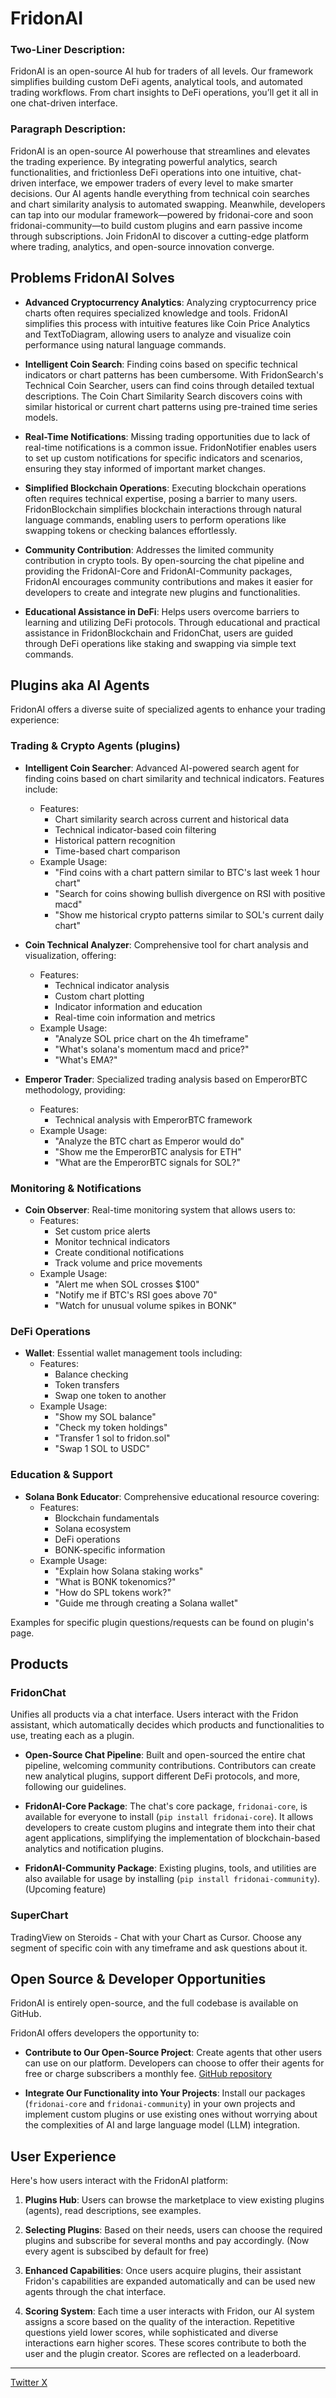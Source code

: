 # FridonAI

### Two-Liner Description:
FridonAI is an open-source AI hub for traders of all levels. Our framework simplifies building custom DeFi agents, analytical tools, and automated trading workflows. From chart insights to DeFi operations, you’ll get it all in one chat-driven interface.


### Paragraph Description:
FridonAI is an open-source AI powerhouse that streamlines and elevates the trading experience. By integrating powerful analytics, search functionalities, and frictionless DeFi operations into one intuitive, chat-driven interface, we empower traders of every level to make smarter decisions. Our AI agents handle everything from technical coin searches and chart similarity analysis to automated swapping. Meanwhile, developers can tap into our modular framework—powered by fridonai-core and soon fridonai-community—to build custom plugins and earn passive income through subscriptions. Join FridonAI to discover a cutting-edge platform where trading, analytics, and open-source innovation converge.


## Problems FridonAI Solves

- **Advanced Cryptocurrency Analytics**: Analyzing cryptocurrency price charts often requires specialized knowledge and tools. FridonAI simplifies this process with intuitive features like Coin Price Analytics and TextToDiagram, allowing users to analyze and visualize coin performance using natural language commands.

- **Intelligent Coin Search**: Finding coins based on specific technical indicators or chart patterns has been cumbersome. With FridonSearch's Technical Coin Searcher, users can find coins through detailed textual descriptions. The Coin Chart Similarity Search discovers coins with similar historical or current chart patterns using pre-trained time series models.

- **Real-Time Notifications**: Missing trading opportunities due to lack of real-time notifications is a common issue. FridonNotifier enables users to set up custom notifications for specific indicators and scenarios, ensuring they stay informed of important market changes.

- **Simplified Blockchain Operations**: Executing blockchain operations often requires technical expertise, posing a barrier to many users. FridonBlockchain simplifies blockchain interactions through natural language commands, enabling users to perform operations like swapping tokens or checking balances effortlessly.

- **Community Contribution**: Addresses the limited community contribution in crypto tools. By open-sourcing the chat pipeline and providing the FridonAI-Core and FridonAI-Community packages, FridonAI encourages community contributions and makes it easier for developers to create and integrate new plugins and functionalities.

- **Educational Assistance in DeFi**: Helps users overcome barriers to learning and utilizing DeFi protocols. Through educational and practical assistance in FridonBlockchain and FridonChat, users are guided through DeFi operations like staking and swapping via simple text commands.


## Plugins aka AI Agents

FridonAI offers a diverse suite of specialized agents to enhance your trading experience:

### Trading & Crypto Agents (plugins) 
- **Intelligent Coin Searcher**: Advanced AI-powered search agent for finding coins based on chart similarity and technical indicators. Features include:
  - Features:
    - Chart similarity search across current and historical data
    - Technical indicator-based coin filtering
    - Historical pattern recognition
    - Time-based chart comparison
  - Example Usage:
    - "Find coins with a chart pattern similar to BTC's last week 1 hour chart"
    - "Search for coins showing bullish divergence on RSI with positive macd"
    - "Show me historical crypto patterns similar to SOL's current daily chart"


- **Coin Technical Analyzer**: Comprehensive tool for chart analysis and visualization, offering:
  - Features:
    - Technical indicator analysis
    - Custom chart plotting
    - Indicator information and education
    - Real-time coin information and metrics
  - Example Usage:
    - "Analyze SOL price chart on the 4h timeframe"
    - "What's solana's momentum macd and price?"
    - "What's EMA?"


- **Emperor Trader**: Specialized trading analysis based on EmperorBTC methodology, providing:
  - Features:
    - Technical analysis with EmperorBTC framework
  - Example Usage:
    - "Analyze the BTC chart as Emperor would do"
    - "Show me the EmperorBTC analysis for ETH"
    - "What are the EmperorBTC signals for SOL?"


### Monitoring & Notifications
- **Coin Observer**: Real-time monitoring system that allows users to:
  - Features:
    - Set custom price alerts
    - Monitor technical indicators
    - Create conditional notifications
    - Track volume and price movements
  - Example Usage:
    - "Alert me when SOL crosses $100"
    - "Notify me if BTC's RSI goes above 70"
    - "Watch for unusual volume spikes in BONK"

### DeFi Operations
- **Wallet**: Essential wallet management tools including:
  - Features:
    - Balance checking
    - Token transfers
    - Swap one token to another
  - Example Usage:
    - "Show my SOL balance"
    - "Check my token holdings"
    - "Transfer 1 sol to fridon.sol"
    - "Swap 1 SOL to USDC"

### Education & Support
- **Solana Bonk Educator**: Comprehensive educational resource covering:
  - Features:
    - Blockchain fundamentals
    - Solana ecosystem
    - DeFi operations
    - BONK-specific information
  - Example Usage:
    - "Explain how Solana staking works"
    - "What is BONK tokenomics?"
    - "How do SPL tokens work?"
    - "Guide me through creating a Solana wallet"


Examples for specific plugin questions/requests can be found on plugin's page.


## Products

### FridonChat

Unifies all products via a chat interface. Users interact with the Fridon assistant, which automatically decides which products and functionalities to use, treating each as a plugin.

- **Open-Source Chat Pipeline**: Built and open-sourced the entire chat pipeline, welcoming community contributions. Contributors can create new analytical plugins, support different DeFi protocols, and more, following our guidelines.

- **FridonAI-Core Package**: The chat's core package, `fridonai-core`, is available for everyone to install (`pip install fridonai-core`). It allows developers to create custom plugins and integrate them into their chat agent applications, simplifying the implementation of blockchain-based analytics and notification plugins.

- **FridonAI-Community Package**: Existing plugins, tools, and utilities are also available for usage by installing (`pip install fridonai-community`). (Upcoming feature)


### SuperChart

TradingView on Steroids - Chat with your Chart as Cursor. Choose any segment of specific coin with any timeframe and ask questions about it.



## Open Source & Developer Opportunities

FridonAI is entirely open-source, and the full codebase is available on GitHub. 


FridonAI offers developers the opportunity to:

- **Contribute to Our Open-Source Project**: Create agents that other users can use on our platform. Developers can choose to offer their agents for free or charge subscribers a monthly fee. [GitHub repository](https://github.com/FridonAI)

- **Integrate Our Functionality into Your Projects**: Install our packages (`fridonai-core` and `fridonai-community`) in your own projects and implement custom plugins or use existing ones without worrying about the complexities of AI and large language model (LLM) integration.



## User Experience

Here's how users interact with the FridonAI platform:

1. **Plugins Hub**: Users can browse the marketplace to view existing plugins (agents), read descriptions, see examples.

2. **Selecting Plugins**: Based on their needs, users can choose the required plugins and subscribe for several months and pay accordingly. (Now every agent is subscibed by default for free)

3. **Enhanced Capabilities**: Once users acquire plugins, their assistant Fridon's capabilities are expanded automatically and can be used new agents through the chat interface.

5. **Scoring System**: Each time a user interacts with Fridon, our AI system assigns a score based on the quality of the interaction. Repetitive questions yield lower scores, while sophisticated and diverse interactions earn higher scores. These scores contribute to both the user and the plugin creator. Scores are reflected on a leaderboard.


---
[Twitter X](https://x.com/Fridon_AI)  